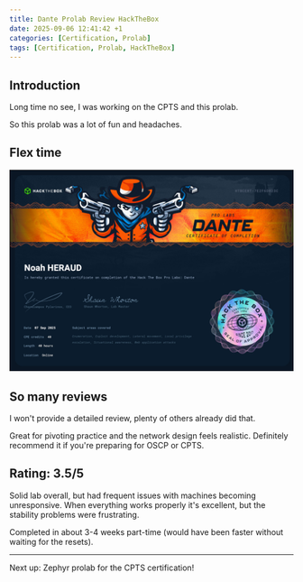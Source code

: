 ```yaml
---
title: Dante Prolab Review HackTheBox
date: 2025-09-06 12:41:42 +1
categories: [Certification, Prolab]
tags: [Certification, Prolab, HackTheBox]
---
```


## Introduction

Long time no see, I was working on the CPTS and this prolab.

So this prolab was a lot of fun and headaches.

## Flex time   
![Dante Certificate](https://raw.githubusercontent.com/WinDyAlphA/miscDownloads/refs/heads/main/dante.png)

## So many reviews

I won't provide a detailed review, plenty of others already did that.

Great for pivoting practice and the network design feels realistic. Definitely recommend it if you're preparing for OSCP or CPTS.

## Rating: 3.5/5

Solid lab overall, but had frequent issues with machines becoming unresponsive. When everything works properly it's excellent, but the stability problems were frustrating.

Completed in about 3-4 weeks part-time (would have been faster without waiting for the resets).

---  

Next up: Zephyr prolab for the CPTS certification!
